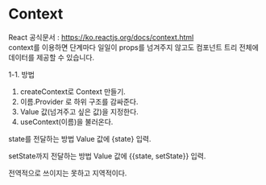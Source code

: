 # Context
  
React 공식문서 : https://ko.reactjs.org/docs/context.html  
context를 이용하면 단계마다 일일이 props를 넘겨주지 않고도 컴포넌트 트리 전체에 데이터를 제공할 수 있습니다.

1-1. 방법  
1. createContext로 Context 만들기.    
2. 이름.Provider 로 하위 구조를 감싸준다.  
3. Value 값(넘겨주고 싶은 값)을 지정한다.
4. useContext(이름)을 불러온다.

state를 전달하는 방법
Value 값에 {state} 입력.

setState까지 전달하는 방법
Value 값에 {{state, setState}} 입력.


전역적으로 쓰이지는 못하고 지역적이다.
